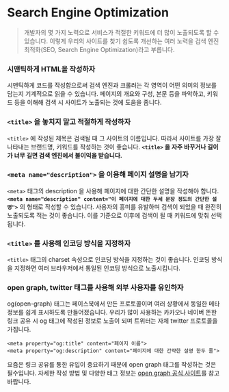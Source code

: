 # Search Engine Optimization

> 개발자의 몇 가지 노력으로 서비스가 적절한 키워드에 더 많이 노출되도록 할 수 있습니다.
> 이렇게 우리의 사이트를 찾기 쉽도록 개선하는 여러 노력을 검색 엔진 최적화(SEO, Search Engine Optimization)라고 부릅니다.

### 시맨틱하게 HTML을 작성하자

시맨틱하게 코드를 작성함으로써 검색 엔진과 크롤러는 각 영역이 어떤 의미의 정보를 담는지 기계적으로 읽을 수 있습니다.
페이지의 개요와 구성, 본문 등을 파악하고, 키워드 등을 이해해 검색 시 사이트가 노출되는 것에 도움을 줍니다.

### `<title>` 을 놓치지 말고 적절하게 작성하자

`<title>` 에 작성된 제목은 검색될 때 그 사이트의 이름입니다. 따라서 사이트를 가장 잘 나타내는 브랜드명, 키워드를 작성하는 것이 좋습니다.
**`<title>` 을 자주 바꾸거나 길이가 너무 길면 검색 엔진에서 불이익을 받습니다.**

### `<meta name="description">` 을 이용해 페이지 설명을 남기자

`<meta>` 태그의 description 을 사용해 페이지에 대한 간단한 설명을 작성해야 합니다.
**`<meta name="description" content="이 페이지에 대한 두세 문장 정도의 간단한 설명">`** 의 형태로 작성할 수 있습니다.
사용자의 흥미를 유발하며 검색이 되었을 때 완전히 노출되도록 적는 것이 좋습니다. 이를 기준으로 이후에 검색이 될 때 키워드에 맞춰 선택됩니다.

### `<title>` 를 사용해 인코딩 방식을 지정하자
`<title>` 태그의 charset 속성으로 인코딩 방식을 지정하는 것이 좋습니다. 인코딩 방식을 지정하면 여러 브라우저에서 통일된 인코딩 방식으로 노출시킵니다.

### open graph, twitter 태그를 사용해 외부 사용자를 유인하자

og(open-graph) 태그는 페이스북에서 만든 프로토콜이며 여러 상황에서 동일한 메타 정보를 쉽게 표시하도록 만들어졌습니다. 
우리가 많이 사용하는 카카오나 네이버 똔한 링크 공유 시 og 태그에 작성된 정보로 노출이 되며 트위터는 자체 twitter 프로토콜을 가집니다.
```
<meta property="og:title" content="페이지 이름">
<meta property="og:description" content="페이지에 대한 간략한 설명 한두 줄">
```
요즘은 링크 공유를 통한 유입이 중요하기 때문에 open graph 태그를 작성하는 것은 필수입니다. 
자세한 작성 방법 및 다양한 태그 정보는 <a href="https://ogp.me/">open graph 공식 사이트</a>를 참고 바랍니다.